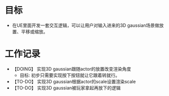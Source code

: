 # 目标
- 在UE里面开发一套交互逻辑，可以让用户对输入进来的3D gaussian场景做放置、平移或缩放。

# 工作记录
- 【DOING】 实现3D gaussian跟随actor的放置改变渲染角度
	- 目标: 初步只需要实现按下按钮就让它跟着转就行。
- 【TO-DO】 实现3D gaussian根据actor的scale设置渲染scale
- 【TO-DO】 实现3D gaussian被玩家拿起再放下的逻辑